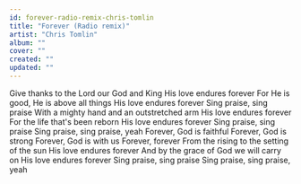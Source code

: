 ```yaml
---
id: forever-radio-remix-chris-tomlin
title: "Forever (Radio remix)"
artist: "Chris Tomlin"
album: ""
cover: ""
created: ""
updated: ""
---
```


Give thanks to the Lord our God and King
His love endures forever
For He is good, He is above all things
His love endures forever
Sing praise, sing praise
With a mighty hand and an outstretched arm
His love endures forever
For the life that's been reborn
His love endures forever
Sing praise, sing praise
Sing praise, sing praise, yeah
Forever, God is faithful
Forever, God is strong
Forever, God is with us
Forever, forever
From the rising to the setting of the sun
His love endures forever
And by the grace of God we will carry on
His love endures forever
Sing praise, sing praise
Sing praise, sing praise, yeah
